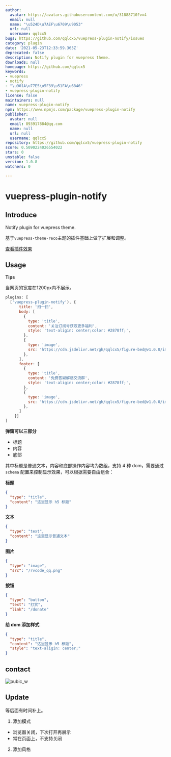 ```yaml
---
author:
  avatar: https://avatars.githubusercontent.com/u/31888710?v=4
  email: null
  name: "\u524D\u7AEF\u6709\u9053"
  url: null
  username: qqlcx5
bugs: https://github.com/qqlcx5/vuepress-plugin-notify/issues
category: plugin
date: '2021-05-23T12:33:59.365Z'
deprecated: false
description: Notify plugin for vuepress theme.
downloads: null
homepage: https://github.com/qqlcx5
keywords:
- vuepress
- notify
- "\u901A\u77E5\u5F39\u51FA\u6846"
- vuepress-plugin-notify
license: false
maintainers: null
name: vuepress-plugin-notify
npm: https://www.npmjs.com/package/vuepress-plugin-notify
publisher:
  avatar: null
  email: 893917884@qq.com
  name: null
  url: null
  username: qqlcx5
repository: https://github.com/qqlcx5/vuepress-plugin-notify
score: 0.5090224026554022
stars: 0
unstable: false
version: 1.0.8
watchers: 0

---
```


# vuepress-plugin-notify

## Introduce

Notify plugin for vuepress theme.

基于`vuepress-theme-reco`主题的插件基础上做了扩展和调整。

[查看插件效果](https://qqlcx5.gitee.io/guide/contact.html)
## Usage

**Tips**

当网页的宽度在1200px内不展示。

```js
plugins: [
  ['vuepress-plugin-notify'), {
      title: '扫一扫',
      body: [
        {
          type: 'title',
          content: '关注订阅号获取更多福利',
          style: 'text-aligin: center;color: #2878ff;',
        },
        {
          type: 'image',
          src: 'https://cdn.jsdelivr.net/gh/qqlcx5/figure-bed@v1.0.0/image/public.jpg',
        },
      ],
      footer: [
        {
          type: 'title',
          content: '免费答疑解惑交流群',
          style: 'text-aligin: center;color: #2878ff;',
        },
        {
          type: 'image',
          src: 'https://cdn.jsdelivr.net/gh/qqlcx5/figure-bed@v1.0.0/image/wechat.jpeg',
        },
      ]
    }]
]
```

**弹窗可以三部分**

 - 标题
 - 内容
 - 底部

其中标题是普通文本，内容和底部操作内容均为数组，支持 4 种 dom，需要通过 `schema` 配置来控制显示效果，可以根据需要自由组合：

**标题**

```json
{
  "type": "title",
  "content": "这里显示 h5 标题"
}
```

**文本**

```json
{
  "type": "text",
  "content": "这里显示普通文本"
}
```

**图片**

```json
{
  "type": "image",
  "src": "/rvcode_qq.png"
}
```

**按钮**

```json
{
  "type": "button",
  "text": "打赏",
  "link": "/donate"
}
```

**给 dom 添加样式**

```json
{
  "type": "title",
  "content": "这里显示 h5 标题",
  "style": "text-aligin: center;"
}
```

## contact

![pubic_w](https://cdn.jsdelivr.net/gh/qqlcx5/figure-bed@v1.0.0/image/public_w.jpg)

## Update

等后面有时间补上。
1. 添加模式
  - 浏览器关闭，下次打开再展示
  - 常在页面上，不支持关闭
2. 添加风格
